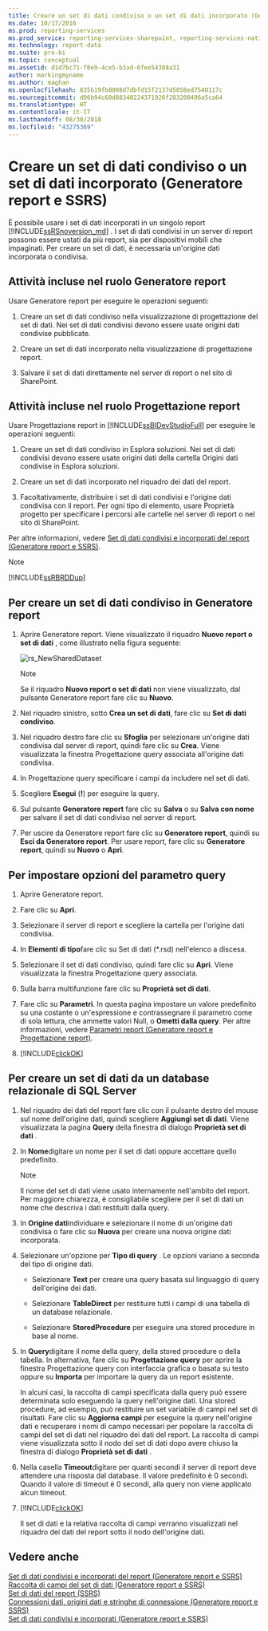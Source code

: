 ```yaml
---
title: Creare un set di dati condiviso o un set di dati incorporato (Generatore report e SSRS) | Microsoft Docs
ms.date: 10/17/2016
ms.prod: reporting-services
ms.prod_service: reporting-services-sharepoint, reporting-services-native
ms.technology: report-data
ms.suite: pro-bi
ms.topic: conceptual
ms.assetid: d1d7bc71-f0e9-4ce5-b3ad-6fee54388a31
author: markingmyname
ms.author: maghan
ms.openlocfilehash: 835b19fb8008d7dbfd15f2137d5858ed7540117c
ms.sourcegitcommit: d96b94c60d88340224371926f283200496a5ca64
ms.translationtype: HT
ms.contentlocale: it-IT
ms.lasthandoff: 08/30/2018
ms.locfileid: "43275369"
---
```

# <a name="create-a-shared-dataset-or-embedded-dataset-report-builder-and-ssrs"></a>Creare un set di dati condiviso o un set di dati incorporato (Generatore report e SSRS)
È possibile usare i set di dati incorporati in un singolo report [!INCLUDE[ssRSnoversion_md](../../includes/ssrsnoversion-md.md)] . I set di dati condivisi in un server di report possono essere ustati da più report, sia per dispositivi mobili che impaginati. Per creare un set di dati, è necessaria un'origine dati incorporata o condivisa.  
  
## <a name="report-builder-tasks"></a>Attività incluse nel ruolo Generatore report

Usare Generatore report per eseguire le operazioni seguenti:  
  
1.  Creare un set di dati condiviso nella visualizzazione di progettazione del set di dati. Nei set di dati condivisi devono essere usate origini dati condivise pubblicate.  
  
2.   Creare un set di dati incorporato nella visualizzazione di progettazione report.  
  
3.   Salvare il set di dati direttamente nel server di report o nel sito di SharePoint.  
  
## <a name="report-designer-tasks"></a>Attività incluse nel ruolo Progettazione report

Usare Progettazione report in [!INCLUDE[ssBIDevStudioFull](../../includes/ssbidevstudiofull-md.md)] per eseguire le operazioni seguenti:  
  
1.  Creare un set di dati condiviso in Esplora soluzioni. Nei set di dati condivisi devono essere usate origini dati della cartella Origini dati condivise in Esplora soluzioni.  
  
2.  Creare un set di dati incorporato nel riquadro dei dati del report.  
  
3.  Facoltativamente, distribuire i set di dati condivisi e l'origine dati condivisa con il report. Per ogni tipo di elemento, usare Proprietà progetto per specificare i percorsi alle cartelle nel server di report o nel sito di SharePoint.  
  
 Per altre informazioni, vedere [Set di dati condivisi e incorporati del report &#40;Generatore report e SSRS&#41;](../../reporting-services/report-data/report-embedded-datasets-and-shared-datasets-report-builder-and-ssrs.md).  
  
> [!NOTE]  
>  [!INCLUDE[ssRBRDDup](../../includes/ssrbrddup-md.md)]  
  
## <a name="to-create-a-shared-dataset-in-report-builder"></a>Per creare un set di dati condiviso in Generatore report
  
1.  Aprire Generatore report. Viene visualizzato il riquadro **Nuovo report o set di dati** , come illustrato nella figura seguente:  
  
     ![rs_NewSharedDataset](../../reporting-services/report-data/media/rs-newshareddataset.gif "rs_NewSharedDataset")  
  
    > [!NOTE]  
    >  Se il riquadro **Nuovo report o set di dati** non viene visualizzato, dal pulsante Generatore report fare clic su **Nuovo**.  
  
2.  Nel riquadro sinistro, sotto **Crea un set di dati**, fare clic su **Set di dati condiviso**.  
  
3.  Nel riquadro destro fare clic su **Sfoglia** per selezionare un'origine dati condivisa dal server di report, quindi fare clic su **Crea**. Viene visualizzata la finestra Progettazione query associata all'origine dati condivisa.  
  
4.  In Progettazione query specificare i campi da includere nel set di dati.  
  
5.  Scegliere **Esegui** (**!**) per eseguire la query.  
  
6.  Sul pulsante **Generatore report** fare clic su **Salva** o su **Salva con nome** per salvare il set di dati condiviso nel server di report.  
  
7.  Per uscire da Generatore report fare clic su **Generatore report**, quindi su **Esci da Generatore report**. Per usare report, fare clic su **Generatore report**, quindi su **Nuovo** o **Apri**.  
  
## <a name="to-set-query-parameter-options"></a>Per impostare opzioni del parametro query  
  
1.  Aprire Generatore report.  
  
2.  Fare clic su **Apri**.  
  
3.  Selezionare il server di report e scegliere la cartella per l'origine dati condivisa.  
  
4.  In **Elementi di tipo**fare clic su Set di dati (*.rsd) nell'elenco a discesa.  
  
5.  Selezionare il set di dati condiviso, quindi fare clic su **Apri**. Viene visualizzata la finestra Progettazione query associata.  
  
6.  Sulla barra multifunzione fare clic su **Proprietà set di dati**.  
  
7.  Fare clic su **Parametri**. In questa pagina impostare un valore predefinito su una costante o un'espressione e contrassegnare il parametro come di sola lettura, che ammette valori Null, o **Ometti dalla query**. Per altre informazioni, vedere [Parametri report (Generatore report e Progettazione report)](../../reporting-services/report-design/report-parameters-report-builder-and-report-designer.md).  
  
8.  [!INCLUDE[clickOK](../../includes/clickok-md.md)]  

  
## <a name="to-create-a-dataset-from-a-sql-server-relational-database"></a>Per creare un set di dati da un database relazionale di SQL Server  
  
1.  Nel riquadro dei dati del report fare clic con il pulsante destro del mouse sul nome dell'origine dati, quindi scegliere **Aggiungi set di dati**. Viene visualizzata la pagina **Query** della finestra di dialogo **Proprietà set di dati** .  
  
2.  In **Nome**digitare un nome per il set di dati oppure accettare quello predefinito.  
  
    > [!NOTE]  
    >  Il nome del set di dati viene usato internamente nell'ambito del report. Per maggiore chiarezza, è consigliabile scegliere per il set di dati un nome che descriva i dati restituiti dalla query.  
  
3.  In **Origine dati**individuare e selezionare il nome di un'origine dati condivisa o fare clic su **Nuova** per creare una nuova origine dati incorporata.  
  
4.  Selezionare un'opzione per **Tipo di query** . Le opzioni variano a seconda del tipo di origine dati.  
  
    -   Selezionare **Text** per creare una query basata sul linguaggio di query dell'origine dei dati.  
  
    -   Selezionare **TableDirect** per restituire tutti i campi di una tabella di un database relazionale.  
  
    -   Selezionare **StoredProcedure** per eseguire una stored procedure in base al nome.  
  
5.  In **Query**digitare il nome della query, della stored procedure o della tabella. In alternativa, fare clic su **Progettazione query** per aprire la finestra Progettazione query con interfaccia grafica o basata su testo oppure su **Importa** per importare la query da un report esistente.  
  
     In alcuni casi, la raccolta di campi specificata dalla query può essere determinata solo eseguendo la query nell'origine dati. Una stored procedure, ad esempio, può restituire un set variabile di campi nel set di risultati. Fare clic su **Aggiorna campi** per eseguire la query nell'origine dati e recuperare i nomi di campo necessari per popolare la raccolta di campi del set di dati nel riquadro dei dati del report. La raccolta di campi viene visualizzata sotto il nodo del set di dati dopo avere chiuso la finestra di dialogo **Proprietà set di dati** .  
  
6.  Nella casella **Timeout**digitare per quanti secondi il server di report deve attendere una risposta dal database. Il valore predefinito è 0 secondi. Quando il valore di timeout è 0 secondi, alla query non viene applicato alcun timeout.  
  
7.  [!INCLUDE[clickOK](../../includes/clickok-md.md)]  
  
     Il set di dati e la relativa raccolta di campi verranno visualizzati nel riquadro dei dati del report sotto il nodo dell'origine dati.  
  
## <a name="see-also"></a>Vedere anche  
 [Set di dati condivisi e incorporati del report &#40;Generatore report e SSRS&#41;](../../reporting-services/report-data/report-embedded-datasets-and-shared-datasets-report-builder-and-ssrs.md)   
 [Raccolta di campi del set di dati &#40;Generatore report e SSRS&#41;](../../reporting-services/report-data/dataset-fields-collection-report-builder-and-ssrs.md)   
 [Set di dati del report &#40;SSRS&#41;](../../reporting-services/report-data/report-datasets-ssrs.md)   
 [Connessioni dati, origini dati e stringhe di connessione &#40;Generatore report e SSRS&#41;](http://msdn.microsoft.com/library/7e103637-4371-43d7-821c-d269c2cc1b34)   
 [Set di dati condivisi e incorporati &#40;Generatore report e SSRS&#41;](../../reporting-services/report-data/embedded-and-shared-datasets-report-builder-and-ssrs.md)  
  
  
